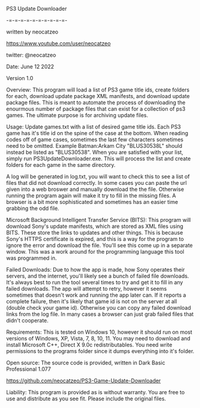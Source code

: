 PS3 Update Downloader

-=-=-=-=-=-=-=-=-=-=-

written by neocatzeo

https://www.youtube.com/user/neocatzeo

twitter: @neocatzeo

Date: June 12 2022

Version 1.0


Overview:
This program will load a list of PS3 game title ids, create folders for each, download update package XML manifests, and download update package files.  This is meant to automate the process of downloading the enourmous number of package files that can exist for a collection of ps3 games.  The ultimate purpose is for archiving update files.


Usage:
Update games.txt with a list of desired game title ids.  Each PS3 game has it's title id on the spine of the case at the bottom.  When reading codes off of game cases, sometimes the last few characters sometimes need to be omitted.  Example Batman:Arkam City "BLUS30538L" should instead be listed as "BLUS30538".  When you are satisfied with your list, simply run PS3UpdateDownloader.exe.  This will process the list and create folders for each game in the same directory.


A log will be generated in log.txt, you will want to check this to see a list of files that did not download correctly.  In some cases you can paste the url given into a web broswer and manually download the the file.  Otherwise running the program again will make it try to fill in the missing files.  A browser is a bit more sophisticated and sometimes has an easier time grabbing the odd file.


Microsoft Background Intelligent Transfer Service (BITS):
This program will download Sony's update manifests, which are stored as XML files using BITS.  These store the links to updates and other things.  This is because Sony's HTTPS certificate is expired, and this is a way for the program to ignore the error and download the file.  You'll see this come up in a separate window.  This was a work around for the programming language this tool was programmed in.


Failed Downloads:
Due to how the app is made, how Sony operates their servers, and the internet, you'll likely see a bunch of failed file downloads.  It's always best to run the tool several times to try and get it to fill in any failed downloads.  The app will attempt to retry, however it seems sometimes that doesn't work and running the app later can.  If it reports a complete failure, then it's likely that game id is not on the server at all (double check your game id).  Otherwise you can copy any failed download links from the log file.  In many cases a browser can just grab failed files that didn't cooperate.


Requirements:
This is tested on Windows 10, however it should run on most versions of Windows, XP, Vista, 7, 8, 10, 11.
You may need to download and install Microsoft C++, Direct X 9.0c redistributables.
You need write permissions to the programs folder since it dumps everything into it's folder.


Open source:
The source code is provided, written in Dark Basic Professional 1.077

https://github.com/neocatzeo/PS3-Game-Update-Downloader


Liability:
This program is provided as is without warranty.  You are free to use and distribute as you see fit.  Please include the original files.
